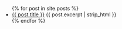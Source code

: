 <ul>
  {% for post in site.posts %}
    <li>
      <a href="{{ post.url }}">{{ post.title }}</a>
      {{ post.excerpt | strip_html }}
    </li>
  {% endfor %}
</ul>
